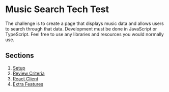 # Music Search Tech Test

The challenge is to create a page that displays music data and allows users to search through that data.
Development must be done in JavaScript or TypeScript.
Feel free to use any libraries and resources you would normally use.

## Sections

1. [Setup](./1_Setup.md)
2. [Review Criteria](./2_ReviewCriteria.md)
3. [React Client](./3_ReactClient.md)
4. [Extra Features](./4_ExtraFeatures.md)
